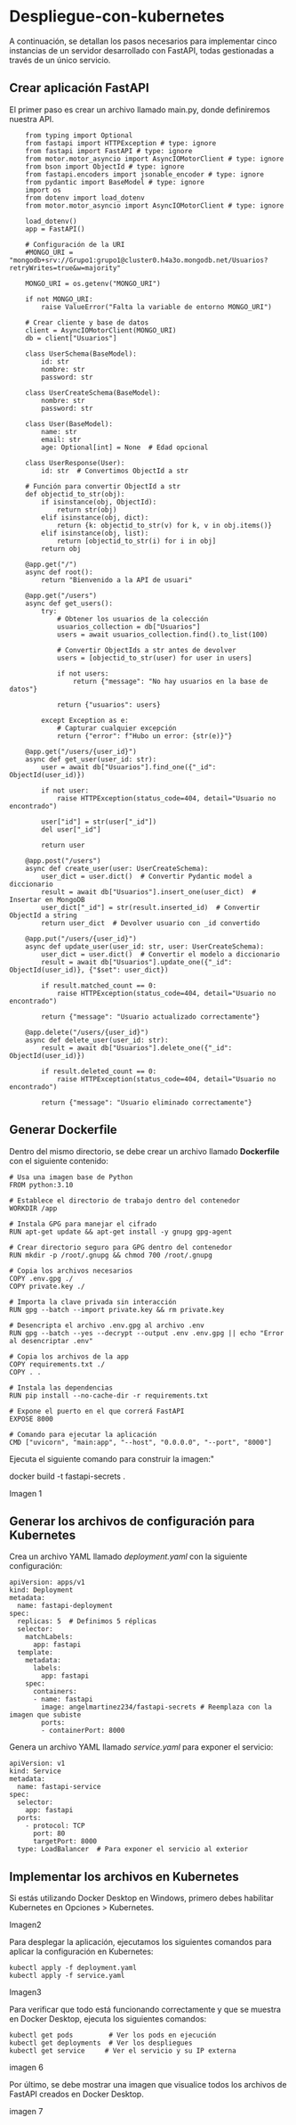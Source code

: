 # Despliegue-con-kubernetes

A continuación, se detallan los pasos necesarios para implementar cinco instancias de un servidor desarrollado con FastAPI, todas gestionadas a través de un único servicio.

## Crear aplicación FastAPI
El primer paso es crear un archivo llamado main.py, donde definiremos nuestra API.    

```
    from typing import Optional
    from fastapi import HTTPException # type: ignore
    from fastapi import FastAPI # type: ignore
    from motor.motor_asyncio import AsyncIOMotorClient # type: ignore
    from bson import ObjectId # type: ignore
    from fastapi.encoders import jsonable_encoder # type: ignore
    from pydantic import BaseModel # type: ignore
    import os
    from dotenv import load_dotenv
    from motor.motor_asyncio import AsyncIOMotorClient # type: ignore
    
    load_dotenv()
    app = FastAPI()
    
    # Configuración de la URI
    #MONGO_URI = "mongodb+srv://Grupo1:grupo1@cluster0.h4a3o.mongodb.net/Usuarios?retryWrites=true&w=majority"
    
    MONGO_URI = os.getenv("MONGO_URI")
    
    if not MONGO_URI:
        raise ValueError("Falta la variable de entorno MONGO_URI")
    
    # Crear cliente y base de datos
    client = AsyncIOMotorClient(MONGO_URI)
    db = client["Usuarios"]
    
    class UserSchema(BaseModel):
        id: str
        nombre: str
        password: str
    
    class UserCreateSchema(BaseModel):
        nombre: str
        password: str
    
    class User(BaseModel):
        name: str
        email: str
        age: Optional[int] = None  # Edad opcional
    
    class UserResponse(User):
        id: str  # Convertimos ObjectId a str
    
    # Función para convertir ObjectId a str
    def objectid_to_str(obj):
        if isinstance(obj, ObjectId):
            return str(obj)
        elif isinstance(obj, dict):
            return {k: objectid_to_str(v) for k, v in obj.items()}
        elif isinstance(obj, list):
            return [objectid_to_str(i) for i in obj]
        return obj
    
    @app.get("/")
    async def root():
        return "Bienvenido a la API de usuari"
    
    @app.get("/users")
    async def get_users():
        try:
            # Obtener los usuarios de la colección
            usuarios_collection = db["Usuarios"]
            users = await usuarios_collection.find().to_list(100)
            
            # Convertir ObjectIds a str antes de devolver
            users = [objectid_to_str(user) for user in users]
            
            if not users:
                return {"message": "No hay usuarios en la base de datos"}
            
            return {"usuarios": users}
        
        except Exception as e:
            # Capturar cualquier excepción
            return {"error": f"Hubo un error: {str(e)}"}
        
    @app.get("/users/{user_id}")
    async def get_user(user_id: str):
        user = await db["Usuarios"].find_one({"_id": ObjectId(user_id)})
    
        if not user:
            raise HTTPException(status_code=404, detail="Usuario no encontrado")
    
        user["id"] = str(user["_id"])
        del user["_id"]
    
        return user
    
    @app.post("/users")
    async def create_user(user: UserCreateSchema):
        user_dict = user.dict()  # Convertir Pydantic model a diccionario
        result = await db["Usuarios"].insert_one(user_dict)  # Insertar en MongoDB
        user_dict["_id"] = str(result.inserted_id)  # Convertir ObjectId a string
        return user_dict  # Devolver usuario con _id convertido
    
    @app.put("/users/{user_id}")
    async def update_user(user_id: str, user: UserCreateSchema):
        user_dict = user.dict()  # Convertir el modelo a diccionario
        result = await db["Usuarios"].update_one({"_id": ObjectId(user_id)}, {"$set": user_dict})
    
        if result.matched_count == 0:
            raise HTTPException(status_code=404, detail="Usuario no encontrado")
    
        return {"message": "Usuario actualizado correctamente"}
    
    @app.delete("/users/{user_id}")
    async def delete_user(user_id: str):
        result = await db["Usuarios"].delete_one({"_id": ObjectId(user_id)})
    
        if result.deleted_count == 0:
            raise HTTPException(status_code=404, detail="Usuario no encontrado")
    
        return {"message": "Usuario eliminado correctamente"}
```

## Generar Dockerfile
Dentro del mismo directorio, se debe crear un archivo llamado **Dockerfile** con el siguiente contenido:

```
# Usa una imagen base de Python
FROM python:3.10

# Establece el directorio de trabajo dentro del contenedor
WORKDIR /app

# Instala GPG para manejar el cifrado
RUN apt-get update && apt-get install -y gnupg gpg-agent

# Crear directorio seguro para GPG dentro del contenedor
RUN mkdir -p /root/.gnupg && chmod 700 /root/.gnupg

# Copia los archivos necesarios
COPY .env.gpg ./
COPY private.key ./

# Importa la clave privada sin interacción
RUN gpg --batch --import private.key && rm private.key

# Desencripta el archivo .env.gpg al archivo .env
RUN gpg --batch --yes --decrypt --output .env .env.gpg || echo "Error al desencriptar .env"

# Copia los archivos de la app
COPY requirements.txt ./
COPY . .

# Instala las dependencias
RUN pip install --no-cache-dir -r requirements.txt

# Expone el puerto en el que correrá FastAPI
EXPOSE 8000

# Comando para ejecutar la aplicación
CMD ["uvicorn", "main:app", "--host", "0.0.0.0", "--port", "8000"]

```


Ejecuta el siguiente comando para construir la imagen:"
  
  docker build -t fastapi-secrets .

Imagen 1

## Generar los archivos de configuración para Kubernetes

Crea un archivo YAML llamado *deployment.yaml* con la siguiente configuración:

```
apiVersion: apps/v1
kind: Deployment
metadata:
  name: fastapi-deployment
spec:
  replicas: 5  # Definimos 5 réplicas
  selector:
    matchLabels:
      app: fastapi
  template:
    metadata:
      labels:
        app: fastapi
    spec:
      containers:
      - name: fastapi
        image: angelmartinez234/fastapi-secrets # Reemplaza con la imagen que subiste
        ports:
        - containerPort: 8000
```

Genera un archivo YAML llamado *service.yaml* para exponer el servicio:

```
apiVersion: v1
kind: Service
metadata:
  name: fastapi-service
spec:
  selector:
    app: fastapi
  ports:
    - protocol: TCP
      port: 80
      targetPort: 8000
  type: LoadBalancer  # Para exponer el servicio al exterior

```

## Implementar los archivos en Kubernetes
Si estás utilizando Docker Desktop en Windows, primero debes habilitar Kubernetes en Opciones > Kubernetes.

Imagen2


Para desplegar la aplicación, ejecutamos los siguientes comandos para aplicar la configuración en Kubernetes:

```
kubectl apply -f deployment.yaml
kubectl apply -f service.yaml

```

Imagen3

Para verificar que todo está funcionando correctamente y que se muestra en Docker Desktop, ejecuta los siguientes comandos:

```
kubectl get pods         # Ver los pods en ejecución  
kubectl get deployments  # Ver los despliegues  
kubectl get service     # Ver el servicio y su IP externa

```

imagen 6


Por último, se debe mostrar una imagen que visualice todos los archivos de FastAPI creados en Docker Desktop.

imagen 7





